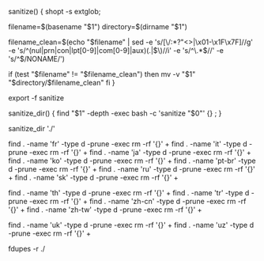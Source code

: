 sanitize() {
  shopt -s extglob;

  filename=$(basename "$1")
  directory=$(dirname "$1")

  filename_clean=$(echo "$filename" | sed -e 's/[\\/:\*\?"<>\|\x01-\x1F\x7F]//g' -e 's/^\(nul\|prn\|con\|lpt[0-9]\|com[0-9]\|aux\)\(\.\|$\)//i' -e 's/^\.*$//' -e 's/^$/NONAME/')

  if (test "$filename" != "$filename_clean")
  then
    mv -v "$1" "$directory/$filename_clean"
  fi
}

export -f sanitize

sanitize_dir() {
  find "$1" -depth -exec bash -c 'sanitize "$0"' {} \;
}

sanitize_dir './'





find . -name 'fr' -type d -prune -exec rm -rf '{}' +
find . -name 'it' -type d -prune -exec rm -rf '{}' +
find . -name 'ja' -type d -prune -exec rm -rf '{}' +
find . -name 'ko' -type d -prune -exec rm -rf '{}' +
find . -name 'pt-br' -type d -prune -exec rm -rf '{}' +
find . -name 'ru' -type d -prune -exec rm -rf '{}' +
find . -name 'sk' -type d -prune -exec rm -rf '{}' +

find . -name 'th' -type d -prune -exec rm -rf '{}' +
find . -name 'tr' -type d -prune -exec rm -rf '{}' +
find . -name 'zh-cn' -type d -prune -exec rm -rf '{}' +
find . -name 'zh-tw' -type d -prune -exec rm -rf '{}' +

find . -name 'uk' -type d -prune -exec rm -rf '{}' +
find . -name 'uz' -type d -prune -exec rm -rf '{}' +


fdupes -r ./

